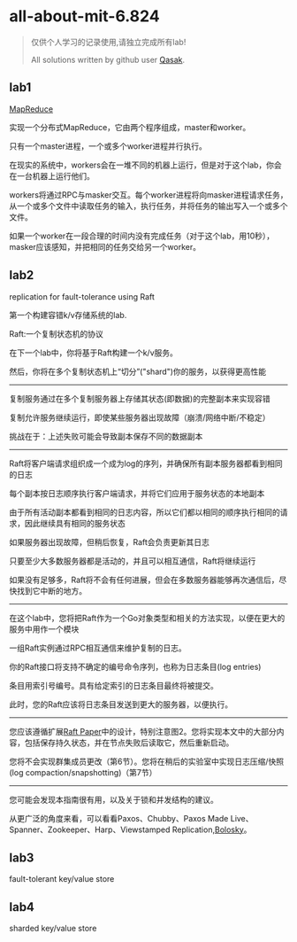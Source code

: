 # all-about-mit-6.824

> 仅供个人学习的记录使用,请独立完成所有lab!
>
> All solutions written by github user [Qasak](https://qasak.github.io/).    

## lab1

[MapReduce](https://github.com/Qasak/distributed-system/blob/master/lab1/README.md)

实现一个分布式MapReduce，它由两个程序组成，master和worker。

只有一个master进程，一个或多个worker进程并行执行。

在现实的系统中，workers会在一堆不同的机器上运行，但是对于这个lab，你会在一台机器上运行他们。

workers将通过RPC与masker交互。每个worker进程将向masker进程请求任务，从一个或多个文件中读取任务的输入，执行任务，并将任务的输出写入一个或多个文件。

如果一个worker在一段合理的时间内没有完成任务（对于这个lab，用10秒），masker应该感知，并把相同的任务交给另一个worker。



## lab2

replication for fault-tolerance using Raft

第一个构建容错k/v存储系统的lab.

Raft:一个复制状态机的协议

在下一个lab中，你将基于Raft构建一个k/v服务。

然后，你将在多个复制状态机上“切分”("shard")你的服务，以获得更高性能

---

复制服务通过在多个复制服务器上存储其状态(即数据)的完整副本来实现容错

复制允许服务继续运行，即使某些服务器出现故障（崩溃/网络中断/不稳定）

挑战在于：上述失败可能会导致副本保存不同的数据副本

---

Raft将客户端请求组织成一个成为log的序列，并确保所有副本服务器都看到相同的日志

每个副本按日志顺序执行客户端请求，并将它们应用于服务状态的本地副本

由于所有活动副本都看到相同的日志内容，所以它们都以相同的顺序执行相同的请求，因此继续具有相同的服务状态

如果服务器出现故障，但稍后恢复，Raft会负责更新其日志

只要至少大多数服务器都是活动的，并且可以相互通信，Raft将继续运行

如果没有足够多，Raft将不会有任何进展，但会在多数服务器能够再次通信后，尽快找到它中断的地方。

---

在这个lab中，您将把Raft作为一个Go对象类型和相关的方法实现，以便在更大的服务中用作一个模块

一组Raft实例通过RPC相互通信来维护复制的日志。

你的Raft接口将支持不确定的编号命令序列，也称为日志条目(log entries)

条目用索引号编号。具有给定索引的日志条目最终将被提交。

此时，您的Raft应该将日志条目发送到更大的服务器，以便执行。

---

您应该遵循扩展[Raft Paper](https://pdos.csail.mit.edu/6.824/papers/raft-extended.pdf)中的设计，特别注意图2。您将实现本文中的大部分内容，包括保存持久状态，并在节点失败后读取它，然后重新启动。

您将不会实现群集成员更改（第6节）。您将在稍后的实验室中实现日志压缩/快照(log compaction/snapshotting)（第7节）

---

您可能会发现本指南很有用，以及关于锁和并发结构的建议。

从更广泛的角度来看，可以看看Paxos、Chubby、Paxos Made Live、Spanner、Zookeeper、Harp、Viewstamped Replication,[Bolosky](http://static.usenix.org/event/nsdi11/tech/full_papers/Bolosky.pdf)。

## lab3

fault-tolerant key/value store

## lab4

sharded key/value store
